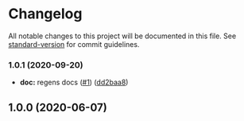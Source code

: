 # Changelog

All notable changes to this project will be documented in this file. See [standard-version](https://github.com/conventional-changelog/standard-version) for commit guidelines.

### 1.0.1 (2020-09-20)


* **doc:** regens docs ([#1](https://github.com/p6m7g8/p6df-sqlite/issues/1)) ([dd2baa8](https://github.com/p6m7g8/p6df-sqlite/commit/dd2baa8571cc586be64586b54ff8d91221b2f8ea))

## 1.0.0 (2020-06-07)
